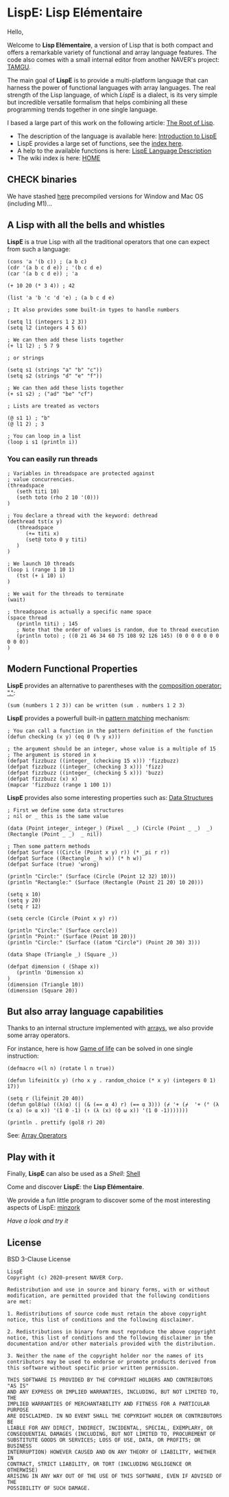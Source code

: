 # LispE: Lisp Elémentaire
  
Hello,

Welcome to __Lisp Elémentaire__, a version of Lisp that is both compact and offers a remarkable variety of functional and array language features. The code also comes with a small internal editor from another NAVER's project: [TAMGU](https://github.com/naver/tamgu).

The main goal of __LispE__ is to provide a multi-platform language that can harness the power of functional languages with array languages.
The real strength of the Lisp language, of which _LispE_ is a dialect, is its very simple but incredible versatile formalism that helps combining all these programming trends together in one single language.

I based a large part of this work on the following article: [The Root of Lisp](http://www.paulgraham.com/rootsoflisp.html).

* The description of the language is available here: [Introduction to LispE](https://github.com/naver/lispe/wiki/1.-Introduction)
* LispE provides a large set of functions, see the [index here](https://github.com/naver/lispe/wiki/Index-of-functions).
* A help to the available functions is here: [LispE Language Description](https://github.com/naver/lispe/wiki/5.-Description-of-Functions,-Operators-and-Libraries)
* The wiki index is here: [HOME](https://github.com/naver/lispe/wiki)

## CHECK binaries

We have stashed [here](https://github.com/naver/lispe/tree/master/binaries) precompiled versions for Window and Mac OS (including M1)...

## A Lisp with all the bells and whistles
__LispE__ is a true Lisp with all the traditional operators that one can expect from such a language:

```Lisp
(cons 'a '(b c)) ; (a b c)
(cdr '(a b c d e)) ; '(b c d e)
(car '(a b c d e)) ; 'a

(+ 10 20 (* 3 4)) ; 42

(list 'a 'b 'c 'd 'e) ; (a b c d e)

; It also provides some built-in types to handle numbers

(setq l1 (integers 1 2 3))
(setq l2 (integers 4 5 6))

; We can then add these lists together
(+ l1 l2) ; 5 7 9

; or strings

(setq s1 (strings "a" "b" "c"))
(setq s2 (strings "d" "e" "f"))

; We can then add these lists together
(+ s1 s2) ; ("ad" "be" "cf")

; Lists are treated as vectors

(@ s1 1) ; "b"
(@ l1 2) ; 3

; You can loop in a list
(loop i s1 (println i))
```

### You can easily run threads

```Lisp
; Variables in threadspace are protected against
; value concurrencies.
(threadspace
   (seth titi 10)
   (seth toto (rho 2 10 '(0)))
)

; You declare a thread with the keyword: dethread
(dethread tst(x y)
   (threadspace
      (+= titi x)
      (set@ toto 0 y titi)
   )
)

; We launch 10 threads
(loop i (range 1 10 1)
   (tst (+ i 10) i)
)

; We wait for the threads to terminate
(wait)

; threadspace is actually a specific name space
(space thread
   (println titi) ; 145
   ; Note that the order of values is random, due to thread execution
   (println toto) ; ((0 21 46 34 60 75 108 92 126 145) (0 0 0 0 0 0 0 0 0 0))
)

```

## Modern Functional Properties

__LispE__ provides an alternative to parentheses with the [composition operator: "."](https://github.com/naver/lispe/wiki/5.-Description-of-Functions,-Operators-and-Libraries#composition-):

```Lisp
(sum (numbers 1 2 3)) can be written (sum . numbers 1 2 3)
```

__LispE__ provides a powerfull built-in [pattern matching](https://github.com/naver/lispe/wiki/6.1-Pattern-Functions) mechanism:

```Lisp
; You can call a function in the pattern definition of the function
(defun checking (x y) (eq 0 (% y x)))

; the argument should be an integer, whose value is a multiple of 15
; The argument is stored in x
(defpat fizzbuzz ((integer_ (checking 15 x))) 'fizzbuzz)
(defpat fizzbuzz ((integer_ (checking 3 x))) 'fizz)
(defpat fizzbuzz ((integer_ (checking 5 x))) 'buzz)
(defpat fizzbuzz (x) x)
(mapcar 'fizzbuzz (range 1 100 1))
```

__LispE__ provides also some interesting properties such as: [Data Structures](https://github.com/naver/lispe/wiki/6.7-Data-Structures)

```Lisp
; First we define some data structures
; nil or _ this is the same value

(data (Point integer_ integer_) (Pixel _ _) (Circle (Point _ _)  _) (Rectangle (Point _ _)  _ nil))

; Then some pattern methods
(defpat Surface ((Circle (Point x y) r)) (* _pi r r))
(defpat Surface ((Rectangle _ h w)) (* h w))
(defpat Surface (true) 'wrong)

(println "Circle:" (Surface (Circle (Point 12 32) 10)))
(println "Rectangle:" (Surface (Rectangle (Point 21 20) 10 20)))

(setq x 10)
(setq y 20)
(setq r 12)

(setq cercle (Circle (Point x y) r))

(println "Circle:" (Surface cercle))
(println "Point:" (Surface (Point 10 20)))
(println "Circle:" (Surface ((atom "Circle") (Point 20 30) 3)))

(data Shape (Triangle _) (Square _))

(defpat dimension ( (Shape x))
   (println 'Dimension x)
)
(dimension (Triangle 10))
(dimension (Square 20))
```

## But also array language capabilities

Thanks to an internal structure implemented with [arrays](https://github.com/naver/lispe/wiki/2.3-Lists), we also provide some array operators.

For instance, here is how [Game of life](https://github.com/naver/lispe/wiki/6.20-Conway-Game-of-Life-in-LispE) can be solved in one single instruction:

```Lisp
(defmacro ⊖(l n) (rotate l n true))

(defun lifeinit(x y) (rho x y . random_choice (* x y) (integers 0 1) 17))

(setq r (lifeinit 20 40))
(defun gol8(⍵) ((λ(⍺) (| (& (== ⍺ 4) r) (== ⍺ 3))) (⌿ '+ (⌿  '+ (° (λ (x ⍺) (⊖ ⍺ x)) '(1 0 -1) (↑ (λ (x) (⌽ ⍵ x)) '(1 0 -1)))))))

(println . prettify (gol8 r) 20)
```

See: [Array Operators](https://github.com/naver/lispe/wiki/5.3-A-la-APL)

## Play with it

Finally, __LispE__ can also be used as a _Shell_: [Shell](https://github.com/naver/lispe/wiki/7.-Shell)

Come and discover __LispE__: the __Lisp Elémentaire__.

We provide a fun little program to discover some of the most interesting aspects of LispE: [minzork](https://github.com/naver/lispe/blob/master/examples/patterns/minizork_en.lisp)

_Have a look and try it_


## License

BSD 3-Clause License

```
LispE
Copyright (c) 2020-present NAVER Corp.

Redistribution and use in source and binary forms, with or without 
modification, are permitted provided that the following conditions 
are met:

1. Redistributions of source code must retain the above copyright 
notice, this list of conditions and the following disclaimer.

2. Redistributions in binary form must reproduce the above copyright 
notice, this list of conditions and the following disclaimer in the 
documentation and/or other materials provided with the distribution.

3. Neither the name of the copyright holder nor the names of its 
contributors may be used to endorse or promote products derived from 
this software without specific prior written permission.

THIS SOFTWARE IS PROVIDED BY THE COPYRIGHT HOLDERS AND CONTRIBUTORS "AS IS" 
AND ANY EXPRESS OR IMPLIED WARRANTIES, INCLUDING, BUT NOT LIMITED TO, THE 
IMPLIED WARRANTIES OF MERCHANTABILITY AND FITNESS FOR A PARTICULAR PURPOSE 
ARE DISCLAIMED. IN NO EVENT SHALL THE COPYRIGHT HOLDER OR CONTRIBUTORS BE 
LIABLE FOR ANY DIRECT, INDIRECT, INCIDENTAL, SPECIAL, EXEMPLARY, OR 
CONSEQUENTIAL DAMAGES (INCLUDING, BUT NOT LIMITED TO, PROCUREMENT OF 
SUBSTITUTE GOODS OR SERVICES; LOSS OF USE, DATA, OR PROFITS; OR BUSINESS 
INTERRUPTION) HOWEVER CAUSED AND ON ANY THEORY OF LIABILITY, WHETHER IN 
CONTRACT, STRICT LIABILITY, OR TORT (INCLUDING NEGLIGENCE OR OTHERWISE) 
ARISING IN ANY WAY OUT OF THE USE OF THIS SOFTWARE, EVEN IF ADVISED OF THE 
POSSIBILITY OF SUCH DAMAGE.
```
